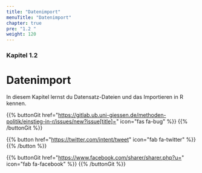 ```yaml
---
title: "Datenimport"
menuTitle: "Datenimport"
chapter: true
pre: "1.2 "
weight: 120
---
```


### Kapitel 1.2

# Datenimport

In diesem Kapitel lernst du Datensatz-Dateien und das Importieren in R kennen.

{{% buttonGit href="https://gitlab.ub.uni-giessen.de/methoden-politik/einstieg-in-r/issues/new?issue[title]=" icon="fas fa-bug" %}} {{% /buttonGit %}} 

{{% button href="https://twitter.com/intent/tweet" icon="fab fa-twitter" %}} {{% /button %}}

{{% buttonGit href="https://www.facebook.com/sharer/sharer.php?u=" icon="fab fa-facebook" %}} {{% /buttonGit %}}